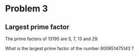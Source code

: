 # Problem 3
## Largest prime factor

The prime factors of 13195 are 5, 7, 13 and 29.

What is the largest prime factor of the number 600851475143 ?


